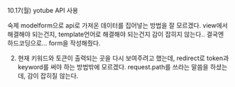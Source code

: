 10.17(월)
yotube API 사용


숙제 
modelform으로 api로 가져온 데이터를 집어넣는 방법을 잘 모르겠다.
view에서 해결해야 되는건지, template언어로 해결해야 되는건지 감이 잡히지 않는다..
결국엔 하드코딩으로... form을 작성해줬다.

2. 현재 키워드와 토큰이 출력되는 곳을 다시 보여주려고 했는데, redirect로 token과 keyword를 써야 하는 방법밖에 모르겠다. request.path를 쓰라는 말씀을 하셨는데, 감이 잡히질 않는다.